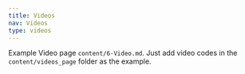 ```yaml
---
title: Videos
nav: Videos
type: videos
---
```

Example Video page `content/6-Video.md`. Just add video codes in the `content/videos_page` folder as the example.